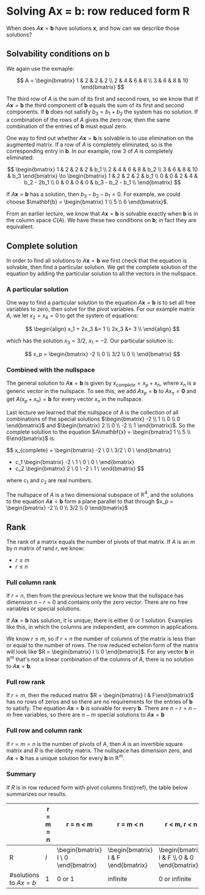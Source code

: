# Solving Ax = b: row reduced form R

When does $A\mathbf{x} = \mathbf{b}$ have solutions $\mathbf{x}$, and how can we describe those solutions?

## Solvability conditions on b

We again use the exmaple:

$$
A =
\begin{bmatrix}
1 & 2 & 2 & 2 \\
2 & 4 & 6 & 8 \\
3 & 6 & 8 & 10
\end{bmatrix}
$$

The third row of $A$ is the sum of its first and second rows, so we know that if $A\mathbf{x} = \mathbf{b}$ the third component of $\mathbf{b}$ equals the sum of its first and second components. If $\mathbf{b}$ does not satisfy $b_3 = b_1 + b_2$ the system has no solution. If a combination of the rows of $A$ gives the zero row, then the same combination of the entries of $\mathbf{b}$ must equal zero.

One way to find out whether $A\mathbf{x} = \mathbf{b}$ is solvable is to use elimination on the augmented matrix. If a row of $A$ is completely eliminated, so is the corresponding entry in $\mathbf{b}$. In our example, row 3 of $A$ is completely eliminated:

$$
\begin{bmatrix}
1 & 2 & 2 & 2 & b_1 \\
2 & 4 & 6 & 8 & b_2 \\
3 & 6 & 8 & 10 & b_3
\end{bmatrix}
\to
\begin{bmatrix}
1 & 2 & 2 & 2 & b_1 \\
0 & 0 & 2 & 4 & b_2 - 2b_1 \\
0 & 0 & 0 & 0 & b_3 - b_2 - b_1 \\
\end{bmatrix}
$$

If $A\mathbf{x} = \mathbf{b}$ has a solution, then $b_3 - b_2 - b_1 = 0$. For example, we could choose $\mathbf{b} = \begin{bmatrix} 1 \\ 5 \\ 6 \end{bmatrix}$.

From an earlier lecture, we know that $A\mathbf{x} = \mathbf{b}$ is solvable exactly when $\mathbf{b}$ is in the column space $C(A)$. We have these two conditions on $\mathbf{b}$; in fact they are equivalent.

## Complete solution

In order to find all solutions to $A\mathbf{x} = \mathbf{b}$ we first check that the equation is solvable, then find a particular solution. We get the complete solution of the equation by adding the particular solution to all the vectors in the nullspace.

### A particular solution

One way to find a particular solution to the equation $A\mathbf{x} = \mathbf{b}$ is to set all free variables to zero, then solve for the pivot variables.
For our example matrix $A$, we let $x_2 = x_4 = 0$ to get the system of equations:

$$
\begin{align}
x_1 + 2x_3 &= 1 \\
2x_3 &= 3 \\
\end{align}
$$

which has the solution $x_3 = 3/2$, $x_1 = -2$. Our particular solution is:

$$
x_p =
\begin{bmatrix}
-2 \\
0 \\
3/2 \\
0 \\
\end{bmatrix}
$$

### Combined with the nullspace

The general solution to $A\mathbf{x} = \mathbf{b}$ is given by $x_{complete} = x_p + x_n$, where $x_n$ is a generic vector in the nullspace. To see this, we add $Ax_p = \mathbf{b}$ to $Ax_n = \mathbf{0}$ and get $A(x_p + x_n) = \mathbf{b}$ for every vector $x_n$ in the nullspace.

Last lecture we learned that the nullspace of $A$ is the collection of all combinations of the special solutions $\begin{bmatrix} -2 \\ 1 \\ 0 \\ 0 \end{bmatrix}$ and $\begin{bmatrix} 2 \\ 0 \\ -2 \\ 1 \end{bmatrix}$. So the complete solution to the equation $A\mathbf{x} = \begin{bmatrix} 1 \\ 5 \\ 6\end{bmatrix}$ is:

$$
x_{complete} =
\begin{bmatrix}
-2 \\
0 \\
3/2 \\
0 \\
\end{bmatrix}
+ c_1
\begin{bmatrix}
-2 \\
1 \\
0 \\
0 \\
\end{bmatrix}
+ c_2
\begin{bmatrix}
2 \\
0 \\
-2 \\
1 \\
\end{bmatrix}
$$

where $c_1$ and $c_2$ are real numbers.

The nullspace of $A$ is a two dimensional subspace of $\mathbb{R}^4$, and the solutions to the equation $A\mathbf{x} = \mathbf{b}$ form a plane parallel to that through $x_p = \begin{bmatrix} -2 \\ 0 \\ 3/2 \\ 0 \end{bmatrix}$

## Rank

The rank of a matrix equals the number of pivots of that matrix. If $A$ is an $m$ by $n$ matrix of rand $r$, we know:

- $r \le m$
- $r \le n$

### Full column rank

If $r = n$, then from the previous lecture we know that the nullspace has dimension $n - r = 0$ and contains only the zero vector. There are no free variables or special solutions.

If $A\mathbf{x} = \mathbf{b}$ has solution, it is unique; there is either 0 or 1 solution. Examples like this, in which the columns are independent, are common in applications.

We know $r \le m$, so if $r = n$ the number of columns of the matrix is less than or equal to the number of rows. The row reduced echelon form of the matrix will look like $R = \begin{bmatrix} I \\ 0 \end{bmatrix}$. For any vector $\mathbf{b}$ in $\mathbb{R}^m$ that's not a linear combination of the columns of $A$, there is no solution to $A\mathbf{x} = \mathbf{b}$.

### Full row rank

If $r = m$, then the reduced matrix $R = \begin{bmatrix} I & F\end{bmatrix}$ has no rows of zeros and so there are no requirements for the entries of $\mathbf{b}$ to satisfy. The equation $A\mathbf{x} = \mathbf{b}$ is solvable for every $\mathbf{b}$. There are $n - r = n - m$ free variables, so there are $n - m$ special solutions to $A\mathbf{x} = \mathbf{b}$

### Full row and column rank

If $r = m = n$ is the number of pivots of $A$, then $A$ is an invertible square matrix and $R$ is the identity matrix. The nullspace has dimension zero, and $A\mathbf{x} = \mathbf{b}$ has a unique solution for every $\mathbf{b}$ in $\mathbb{R}^m$.

### Summary

If $R$ is in row reduced form with pivot columns first(rref), the table below summarizes our results.

|     | r = m = n | r = n < m | r = m < n | r < m, r < n |
|---|---|---|---|---|
| R | $I$ | \begin{bmatrix} I \\ 0 \end{bmatrix} | \begin{bmatrix} I & F \end{bmatrix} | \begin{bmatrix} I & F \\\\ 0 & 0 \end{bmatrix} |
| #solutions to $Ax = b$ | 1 | 0 or 1 | infinite | 0 or infinite |
